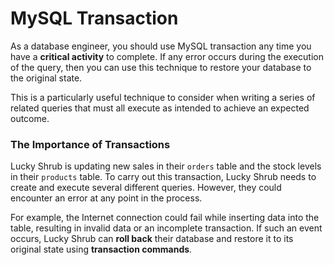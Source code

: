 # MySQL Transaction

As a database engineer, you should use MySQL transaction any time you have a **critical activity** to complete. If any error occurs during the execution of the query, then you can use this technique to restore your database to the original state.

This is a particularly useful technique to consider when writing a series of related queries that must all execute as intended to achieve an expected outcome.

### **The Importance of Transactions**

Lucky Shrub is updating new sales in their `orders` table and the stock levels in their `products` table. To carry out this transaction, Lucky Shrub needs to create and execute several different queries. However, they could encounter an error at any point in the process.  

For example, the Internet connection could fail while inserting data into the table, resulting in invalid data or an incomplete transaction. If such an event occurs, Lucky Shrub can **roll back** their database and restore it to its original state using **transaction commands**.
